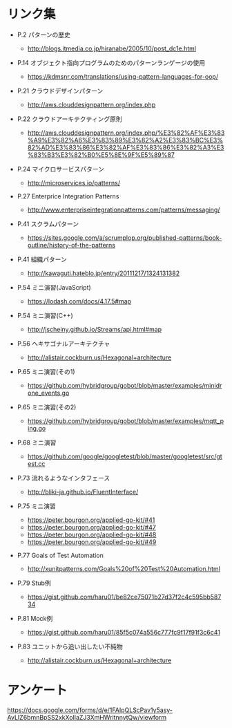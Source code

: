 # リンク集

* P.2 パターンの歴史
  * http://blogs.itmedia.co.jp/hiranabe/2005/10/post_dc1e.html

* P.14 オブジェクト指向プログラムのためのパターンランゲージの使用
  * https://kdmsnr.com/translations/using-pattern-languages-for-oop/

* P.21 クラウドデザインパターン
  * http://aws.clouddesignpattern.org/index.php

* P.22 クラウドアーキテクティング原則
  * http://aws.clouddesignpattern.org/index.php/%E3%82%AF%E3%83%A9%E3%82%A6%E3%83%89%E3%82%A2%E3%83%BC%E3%82%AD%E3%83%86%E3%82%AF%E3%83%86%E3%82%A3%E3%83%B3%E3%82%B0%E5%8E%9F%E5%89%87

* P.24 マイクロサービスパターン
  * http://microservices.io/patterns/

* P.27 Enterprice Integration Patterns
  * http://www.enterpriseintegrationpatterns.com/patterns/messaging/

* P.41 スクラムパターン
  * https://sites.google.com/a/scrumplop.org/published-patterns/book-outline/history-of-the-patterns

* P.41 組織パターン
  * http://kawaguti.hateblo.jp/entry/20111217/1324131382

* P.54 ミニ演習(JavaScript)
  * https://lodash.com/docs/4.17.5#map

* P.54 ミニ演習(C++)
  * http://jscheiny.github.io/Streams/api.html#map

* P.56 ヘキサゴナルアーキテクチャ
  * http://alistair.cockburn.us/Hexagonal+architecture

* P.65 ミニ演習(その1)
  * https://github.com/hybridgroup/gobot/blob/master/examples/minidrone_events.go

* P.65 ミニ演習(その2)
  * https://github.com/hybridgroup/gobot/blob/master/examples/mqtt_ping.go

* P.68 ミニ演習
  * https://github.com/google/googletest/blob/master/googletest/src/gtest.cc

* P.73 流れるようなインタフェース
  * http://bliki-ja.github.io/FluentInterface/

* P.75 ミニ演習
  * https://peter.bourgon.org/applied-go-kit/#41
  * https://peter.bourgon.org/applied-go-kit/#47
  * https://peter.bourgon.org/applied-go-kit/#48
  * https://peter.bourgon.org/applied-go-kit/#49

* P.77 Goals of Test Automation
  * http://xunitpatterns.com/Goals%20of%20Test%20Automation.html

* P.79 Stub例
  * https://gist.github.com/haru01/be82ce75071b27d37f2c4c595bb58734

* P.81 Mock例
  * https://gist.github.com/haru01/85f5c074a556c777fc9f17f91f3c6c41

* P.83 ユニットから追い出したい不純物
  * http://alistair.cockburn.us/Hexagonal+architecture


# アンケート
https://docs.google.com/forms/d/e/1FAIpQLScPav1y5asy-AvLIZ6bmnBpSS2xkXolIaZJ3XmHWritnnytQw/viewform
